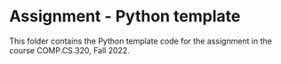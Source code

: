 # Assignment - Python template

This folder contains the Python template code for the assignment in the course COMP.CS.320, Fall 2022.
